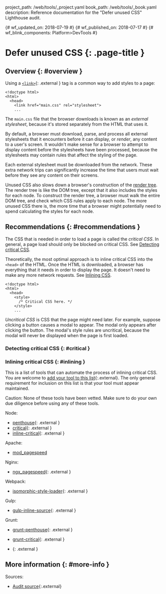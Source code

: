 project_path: /web/tools/_project.yaml
book_path: /web/tools/_book.yaml
description: Reference documentation for the "Defer unused CSS" Lighthouse audit.

{# wf_updated_on: 2018-07-19 #}
{# wf_published_on: 2018-07-17 #}
{# wf_blink_components: Platform>DevTools #}

# Defer unused CSS {: .page-title }

## Overview {: #overview }

Using a [`<link>`][link]{: .external } tag is a common way to add styles to a page:

[link]: https://developer.mozilla.org/en-US/docs/Web/HTML/Element/link

    <!doctype html>
    <html>
      <head>
        <link href="main.css" rel="stylesheet">
        ...

The `main.css` file that the browser downloads is known as an *external stylesheet*, because it's
stored separately from the HTML that uses it.

By default, a browser must download, parse, and process all external stylesheets that it
encounters before it can display, or *render*, any content to a user's screen. It wouldn't make
sense for a browser to attempt to display content before the stylesheets have been processed, because
the stylesheets may contain rules that affect the styling of the page.

Each external stylesheet must be downloaded from the network. These extra network trips can
significantly increase the time that users must wait before they see any content on their screens.

Unused CSS also slows down a browser's construction of the [render tree][render]. The render
tree is like the DOM tree, except that it also includes the styles for each node.
To construct the render tree, a browser must walk the entire DOM tree, and check which CSS rules
apply to each node. The more unused CSS there is, the more time that a browser might potentially
need to spend calculating the styles for each node.

[render]: /web/fundamentals/performance/critical-rendering-path/render-tree-construction

## Recommendations {: #recommendations }

The CSS that is needed in order to load a page is called the *critical CSS*. In general, a page
load should only be blocked on critical CSS. See [Detecting critical CSS](#critical).

Theoretically, the most optimal approach is to inline critical CSS into the `<head>` of the HTML.
Once the HTML is downloaded, a browser has everything that it needs in order to display the page.
It doesn't need to make any more network requests. See [Inlining CSS](#inlining).

    <!doctype html>
    <html>
      <head>
        <style>
          /* Critical CSS here. */
        </style>
        ...

*Uncritical CSS* is CSS that the page might need later. For example, suppose clicking a button
causes a modal to appear. The modal only appears after clicking the button. The modal's style
rules are uncritical, because the modal will never be displayed when the page is first loaded.

### Detecting critical CSS {: #critical }

### Inlining critical CSS {: #inlining }

This is a list of tools that can automate the process of inlining critical CSS.
You are welcome to [add your tool to this list][doc]{:.external}. The only general
requirement for inclusion on this list is that your tool must appear maintained.

Caution: None of these tools have been vetted. Make sure to do your own due diligence before
using any of these tools.

[doc]: https://github.com/google/WebFundamentals/blob/master/src/content/en/tools/lighthouse/audits/unused-css.md

Node:

* [penthouse](https://github.com/pocketjoso/penthouse){: .external }
* [critical](https://github.com/addyosmani/critical){: .external }
* [inline-critical](https://github.com/bezoerb/inline-critical){: .external }

Apache:

* [mod_pagespeed](https://github.com/apache/incubator-pagespeed-mod)

Nginx:

* [ngx_pagespeed](https://github.com/pagespeed/ngx_pagespeed){: .external }

Webpack:

* [isomorphic-style-loader](https://github.com/kriasoft/isomorphic-style-loader/){: .external }

Gulp:

* [gulp-inline-source](https://github.com/fmal/gulp-inline-source){: .external }

Grunt:

* [grunt-penthouse](https://github.com/fatso83/grunt-penthouse){: .external }
* [grunt-critical](https://github.com/bezoerb/grunt-critical){: .external }

* [](){: .external }

## More information {: #more-info }

Sources:

* [Audit source][src]{:.external}

[src]: https://github.com/GoogleChrome/lighthouse/blob/master/lighthouse-core/audits/byte-efficiency/unused-css-rules.js

